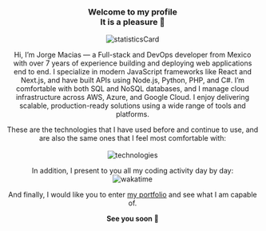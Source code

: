 ### <p align="center">Welcome to my profile <br /> It is a pleasure 🌹</p>

<p align="center" >
  <img alt="statisticsCard" src="https://github-readme-stats.vercel.app/api?username=maciasroses&count_private=true&show_icons=true&theme=ambient_gradient&hide=stars,issues&hide_border=true&hide_title=true&include_all_commits=true"/>
</p>

<p align="center">
  Hi, I’m Jorge Macias — a Full-stack and DevOps developer from Mexico with over 7 years of experience building and deploying web applications end to end. I specialize in modern JavaScript frameworks like React and Next.js, and have built APIs using Node.js, Python, PHP, and C#. I’m comfortable with both SQL and NoSQL databases, and I manage cloud infrastructure across AWS, Azure, and Google Cloud. I enjoy delivering scalable, production-ready solutions using a wide range of tools and platforms.
</p>

<p align="center">
  These are the technologies that I have used before and continue to use, and are also the same ones that I feel most comfortable with:
  <br /><br />
  <img alt="technologies" src="https://skillicons.dev/icons?i=html,css,tailwind,ts,js,react,nextjs,remix,vite,nodejs,express,nestjs,cs,dotnet,jest,php,java,swift,py,fastapi,django,flask,graphql,mysql,sqlite,postgres,prisma,mongodb,firebase,redux,supabase,appwrite,docker,git,githubactions,aws,azure,gcp,vercel,wordpress" />
</p>

<p align="center" >
  In addition, I present to you all my coding activity day by day:
  <br />
  <img alt="wakatime" src="https://github-readme-stats.vercel.app/api/wakatime?username=maciasroses&hide_title=true&hide_border=true&layout=compact" />
</p>

<p align="center">
  And finally, I would like you to enter <a href="https://my-portfolio-nu-ebon.vercel.app" target="_blank">my portfolio</a> and see what I am capable of. 
</p>

<p align="center">
  <strong>
    See you soon 🌹
  </strong>
</p>

